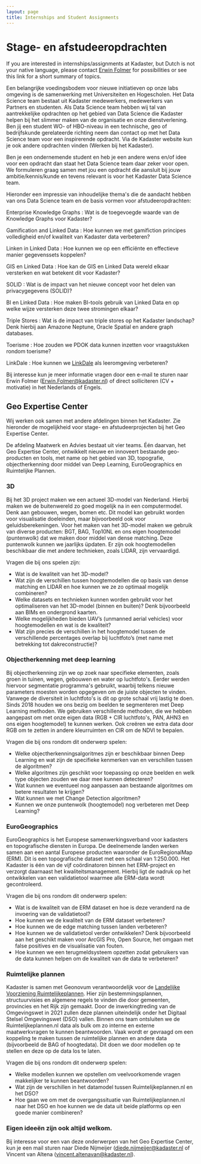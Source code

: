```yaml
---
layout: page
title: Internships and Student Assignments
---
```

# Stage- en afstudeeropdrachten

<div class="textbox">
If you are interested in internships/assignments at Kadaster, but Dutch is not your native language, please contact <a href="mailto:Erwin.Folmer@kadaster.nl">Erwin Folmer</a> for possibilities or see this link for a short summary of topics.
</div>

Een belangrijke voedingsbodem voor nieuwe initiatieven op onze labs omgeving is de samenwerking met Universiteiten en Hogescholen.  Het Data Science team bestaat uit Kadaster medewerkers, medewerkers van Partners en studenten.  Als Data Science team hebben wij tal van aantrekkelijke opdrachten op het gebied van Data Science die Kadaster helpen bij het slimmer maken van de organisatie en onze dienstverlening.  Ben jij een student WO- of HBO-niveau in een technische, geo of bedrijfskunde gerelateerde richting neem dan contact op met het Data Science team voor een inspirerende opdracht.  Via de Kadaster website kun je ook andere opdrachten vinden (Werken bij het Kadaster).

Ben je een ondernemende student en heb je een andere wens en/of idee voor een opdracht dan staat het Data Science team daar zeker voor open.  We formuleren graag samen met jou een opdracht die aansluit bij jouw ambitie/kennis/kunde en tevens relevant is voor het Kadaster Data Science team.

Hieronder een impressie van inhoudelijke thema's die de aandacht hebben van ons Data Science team en de basis vormen voor afstudeeropdrachten:

Enterprise Knowledge Graphs
: Wat is de toegevoegde waarde van de Knowledge Graphs voor Kadaster?

Gamification and Linked Data
: Hoe kunnen we met gamifiction principes volledigheid en/of kwaliteit van Kadaster data verbeteren?

Linken in Linked Data
: Hoe kunnen we op een efficiënte en effectieve manier gegevenssets koppelen?

GIS en Linked Data
: Hoe kan de GIS en Linked Data wereld elkaar versterken en wat betekent dit voor Kadaster?

SOLID
: Wat is de impact van het nieuwe concept voor het delen van privacygegevens (SOLID)?

BI en Linked Data
: Hoe maken BI-tools gebruik van Linked Data en op welke wijze versterken deze twee stromingen elkaar?

Triple Stores
: Wat is de impact van triple stores op het Kadaster landschap?  Denk hierbij aan Amazone Neptune, Oracle Spatial en andere graph databases.

Toerisme
: Hoe zouden we PDOK data kunnen inzetten voor vraagstukken rondom toerisme?

LinkDale
: Hoe kunnen we [LinkDale](http://linkdale.org) als leeromgeving verbeteren?

Bij interesse kun je meer informatie vragen door een e-mail te sturen naar Erwin Folmer ([Erwin.Folmer@kadaster.nl](mailto:Erwin.Folmer@kadaster.nl)) of direct solliciteren (CV + motivatie) in het Nederlands of Engels.

## Geo Expertise Center

Wij werken ook samen met andere afdelingen binnen het Kadaster.  Zie hieronder de mogelijkheid voor stage- en afstudeerprojecten bij het Geo Expertise Center.

De afdeling Maatwerk en Advies bestaat uit vier teams.  Één daarvan, het Geo Expertise Center, ontwikkelt nieuwe en innoveert bestaande geo-producten en tools, met name op het gebied van 3D, topografie, objectherkenning door middel van Deep Learning, EuroGeographics en Ruimtelijke Plannen.

### 3D

Bij het 3D project maken we een actueel 3D-model van Nederland.  Hierbij maken we de buitenwereld zo goed mogelijk na in een computermodel.  Denk aan gebouwen, wegen, bomen etc. Dit model kan gebruikt worden voor visualisatie doeleinden, maar bijvoorbeeld ook voor geluidsberekeningen.  Voor het maken van het 3D-model maken we gebruik van diverse producten: BGT, BAG, Top10NL en ons eigen hoogtemodel (puntenwolk) dat we maken door middel van dense matching.  Deze puntenwolk kunnen we jaarlijks üpdaten.  Er zijn ook hoogtemodellen beschikbaar die met andere technieken, zoals LIDAR, zijn vervaardigd.

Vragen die bij ons spelen zijn:
- Wat is de kwaliteit van het 3D-model?
- Wat zijn de verschillen tussen hoogtemodellen die op basis van dense matching en LIDAR en hoe kunnen we ze zo optimaal mogelijk combineren?
- Welke datasets en technieken kunnen worden gebruikt voor het optimaliseren van het 3D-model (binnen en buiten)?
  Denk bijvoorbeeld aan BIMs en ondergrond kaarten.
- Welke mogelijkheden bieden UAV’s (unmanned aerial vehicles) voor hoogtemodellen en wat is de kwaliteit?
- Wat zijn precies de verschillen in het hoogtemodel tussen de verschillende percentages overlap bij luchtfoto’s (met name met betrekking tot dakreconstructie)?

### Objectherkenning met deep learning

Bij objectherkenning zijn we op zoek naar specifieke elementen, zoals groen in tuinen, wegen, gebouwen en water op luchtfoto's.  Eerder werden hiervoor segmentatie programma's gebruikt, waarbij telkens nieuwe parameters moesten worden opgegeven om de juiste objecten te vinden.  Vanwege de diversiteit in luchtfoto's is dit op grote schaal vrij lastig te doen.  Sinds 2018 houden we ons bezig om beelden te segmenteren met Deep Learning methoden.  We gebruiken verschillende methoden, die we hebben aangepast om met onze eigen data (RGB + CIR luchtfoto's, PAN, AHN3 en ons eigen hoogtemodel) te kunnen werken.  Ook creëren we extra data door RGB om te zetten in andere kleurruimten en CIR om de NDVI te bepalen.

Vragen die bij ons rondom dit onderwerp spelen:
- Welke objectherkenningsalgoritmes zijn er beschikbaar binnen Deep Learning en wat zijn de specifieke kenmerken van en verschillen tussen de algoritmen?
- Welke algoritmes zijn geschikt voor toepassing op onze beelden en welk type objecten zouden we daar mee kunnen detecteren?
- Wat kunnen we eventueel nog aanpassen aan bestaande algoritmes om betere resultaten te krijgen?
- Wat kunnen we met Change Detection algoritmen?
- Kunnen we onze puntenwolk (hoogtemodel) nog verbeteren met Deep Learning?

### EuroGeographics

EuroGeographics is het Europese samenwerkingsverband voor kadasters en topografische diensten in Europa.  De deelnemende landen werken samen aan een aantal Europese producten waaronder de EuroRegionalMap (ERM).  Dit is een topografische dataset met een schaal van 1:250.000.  Het Kadaster is één van de vijf coördinatoren binnen het ERM-project en verzorgt daarnaast het kwaliteitsmanagement. Hierbij ligt de nadruk op het ontwikkelen van een validatietool waarmee alle ERM-data wordt gecontroleerd.

Vragen die bij ons rondom dit onderwerp spelen:
- Wat is de kwaliteit van de ERM dataset en hoe is deze veranderd na de invoering van de validatietool?
- Hoe kunnen we de kwaliteit van de ERM dataset verbeteren?
- Hoe kunnen we de edge matching tussen landen verbeteren?
- Hoe kunnen we de validatietool verder ontwikkelen?  Denk bijvoorbeeld aan het geschikt maken voor ArcGIS Pro, Open Source, het omgaan met false positives en de visualisatie van fouten.
- Hoe kunnen we een terugmeldsysteem opzetten zodat gebruikers van de data kunnen helpen om de kwaliteit van de data te verbeteren?

### Ruimtelijke plannen

Kadaster is samen met Geonovum verantwoordelijk voor de [Landelijke Voorziening Ruimtelijkeplannen](https://www.ruimtelijkeplannen.nl).  Hier zijn bestemmingsplannen, structuurvisies en algemene regels te vinden die door gemeenten, provincies en het Rijk zijn gemaakt.  Door de inwerkingtreding van de Omgevingswet in 2021 zullen deze plannen uiteindelijk onder het Digitaal Stelsel Omgevingswet (DSO) vallen.  Binnen ons team ontsluiten we de Ruimtelijkeplannen.nl data als bulk om zo interne en externe maatwerkvragen te kunnen beantwoorden.  Vaak wordt er gevraagd om een koppeling te maken tussen de ruimtelijke plannen en andere data (bijvoorbeeld de BAG of hoogtedata).  Dit doen we door modellen op te stellen en deze op de data los te laten.

Vragen die bij ons rondom dit onderwerp spelen:
- Welke modellen kunnen we opstellen om veelvoorkomende vragen makkelijker te kunnen beantwoorden?
- Wat zijn de verschillen in het datamodel tussen Ruimtelijkeplannen.nl en het DSO?
- Hoe gaan we om met de overgangssituatie van Ruimtelijkeplannen.nl naar het DSO en hoe kunnen we de data uit beide platforms op een goede manier combineren?

### Eigen ideeën zijn ook altijd welkom.

Bij interesse voor een van deze onderwerpen van het Geo Expertise Center, kun je een mail sturen naar Diede Nijmeijer ([diede.nijmeijer@kadaster.nl](mailto:diede.nijmeijer@kadaster.nl) of Vincent van Altena ([vincent.altenavan@kadaster.nl](mailto:vincent.altenavan@kadaster.nl)).
